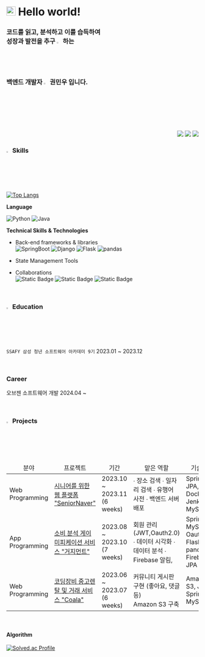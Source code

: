 <!--인사-->
<h1><img src="https://github.com/TheDudeThatCode/TheDudeThatCode/blob/master/Assets/Earth.gif" width="24px">  Hello world!</h1>
<!--소개-->
<h3> 코드를 읽고, 분석하고 이를 습득하여<br> 성장과 발전을 추구 <img src="https://raw.githubusercontent.com/Tarikul-Islam-Anik/Animated-Fluent-Emojis/master/Emojis/Hand%20gestures/Backhand%20Index%20Pointing%20Left%20Medium-Light%20Skin%20Tone.png" alt="Backhand Index Pointing Left Medium-Light Skin Tone" width="2.35%" /></b> 하는 <br>
  <b>  백엔드 개발자</b> <img src="https://raw.githubusercontent.com/Tarikul-Islam-Anik/Animated-Fluent-Emojis/master/Emojis/Hand%20gestures/Eyes.png" alt="Eyes" width="2.35%" /> 권민우 입니다.</h3><br>

<!--링크-->
<div align="end">
    <a target="_blank" href="https://velog.io/@kwmw0427"><img src="https://img.shields.io/badge/Velog-20C997.svg?style=for-the-badge&logo=Velog&logoColor=white" /></a>
<!--     <a target="_blank" href="https://jet-magnesium-b5a.notion.site/PORTFOLIO-e0b89103ba144876925dd29155dc700c?pvs=4"><img src="https://img.shields.io/badge/notion-%23000000.svg?&style=for-the-badge&logo=notion&logoColor=white" /></a> -->
    <a target="_blank" href="mailto:kwmw0427@naver.com"><img src="https://img.shields.io/badge/Naver-03C75A.svg?style=for-the-badge&logo=Naver&logoColor=white" /></a>
    <a target="_blank" href="mailto:kwmw0427@gmail.com"><img src="https://img.shields.io/badge/-Gmail-D14836?style=for-the-badge&logo=Gmail&logoColor=white"></a>  
</div>

<!--기술 스택-->

### <img src="https://raw.githubusercontent.com/Tarikul-Islam-Anik/Animated-Fluent-Emojis/master/Emojis/Hand%20gestures/Mechanical%20Arm.png" alt="Mechanical Arm" width="2.3%" /> Skills

[![Top Langs](https://github-readme-stats.vercel.app/api/top-langs/?username=Kminwo-o&langs_count=10&layout=compact&theme=dark&hide_border=true&hide=javascript,typescript)](https://github.com/Kminwo-o/github-readme-stats)

**Language**<br>

  ![Python](https://img.shields.io/badge/python-3670A0?style=flat-squaree&logo=python&logoColor=white)
  ![Java](https://img.shields.io/badge/java-da0d0d?style=flat-squaree&logo=java&logoColor=white)

**Technical Skills & Technologies** <br>

- Back-end frameworks & libraries <br>
  ![SpringBoot](https://img.shields.io/badge/springBoot-6DB33F?style=flat-squaree&logo=springBoot&logoColor=white)
  ![Django](https://img.shields.io/badge/django-092E20?style=flat-squaree&logo=django&logoColor=white)
  ![Flask](https://img.shields.io/badge/flask-000000?style=flat-squaree&logo=flask&logoColor=white)
  ![pandas](https://img.shields.io/badge/pandas-150458.svg?style=flat-squaree&logo=Pandas&logoColor=white)

- State Management Tools <br>

- Collaborations <br>
  ![Static Badge](https://img.shields.io/badge/figma-F24E1E?logo=figma&logoColor=white)
  ![Static Badge](https://img.shields.io/badge/notion-000000?logo=notion)
  ![Static Badge](https://img.shields.io/badge/jira-0052CC?logo=jira)


<br>

</div>

### <img src="https://raw.githubusercontent.com/Tarikul-Islam-Anik/Animated-Fluent-Emojis/master/Emojis/Hand%20gestures/Writing%20Hand%20Medium-Light%20Skin%20Tone.png" alt="Writing Hand Medium-Light Skin Tone" width="2.3%" /> Education

`SSAFY 삼성 청년 소프트웨어 아카데미 9기` 2023.01 ~ 2023.12

<br>

### Career

오브젠 소프트웨어 개발 2024.04 ~

<br>

<!--프로젝트-->

### <img src="https://raw.githubusercontent.com/Tarikul-Islam-Anik/Animated-Fluent-Emojis/master/Emojis/Hand%20gestures/Folded%20Hands%20Medium-Light%20Skin%20Tone.png" alt="Folded Hands Medium-Light Skin Tone" width="2.3%" /> Projects

<table>
   <thead>
     <tr style="text-align: center;">
       <td>분야</td>
       <td>프로젝트</td>
       <td>기간</td>
       <td>맡은 역할</td>
       <td>기술 스택</td>
     </tr>
   </thead>
   <tbody>
      <tr>
       <td rowspan="1">Web Programming</td>
       <td> <a href="https://github.com/Kminwo-o/SeniorNaver">시니어를 위한 웹 플랫폼 "SeniorNaver"<br></td>
       <td>2023.10 ~ 2023.11 <br>(6 weeks)</td>
       <td>∙ 장소 검색  ∙ 일자리 검색  ∙ 유행어 사전  ∙ 백엔드 서버 배포</td>
       <td>SpringBoot, JPA, Docker, Jenkins, MySql</td>
     </tr>
     <tr>
       <td rowspan="1">App Programming</td>
       <td><a href="https://github.com/Kminwo-o/GudgeMent">소비 분석 게이미피케이션 서비스 "거지먼트"</a></td>
       <td>2023.08 ~ 2023.10 <br>(7 weeks)</td>
       <td>회원 관리(JWT,Oauth2.0)  ∙ 데이터 시각화  ∙ 데이터 분석  ∙ Firebase 알림, </td>
       <td>SpringBoot, MySql, Jwt, Oauth2.0, Flask, pandas <br> Firebase, JPA</td>
     </tr>
     <tr>
       <td rowspan="1">Web Programming</td>
       <td> <a href="https://github.com/Kminwo-o/Coala">코딩장비 중고렌탈 및 거래 서비스 "Coala"<br></td>
       <td>2023.06 ~ 2023.07 <br>(6 weeks)</td>
       <td>커뮤니티 게시판 구현 (좋아요, 댓글 등) <br>Amazon S3 구축</td>
       <td>Amazon S3, JPA, SpringBoot, MySql</td>
     </tr>
  </tbody>
</table>
         
<br>

#### Algorithm

[![Solved.ac Profile](http://mazassumnida.wtf/api/generate_badge?boj=kwmw0427)](https://solved.ac/kwmw0427/)
